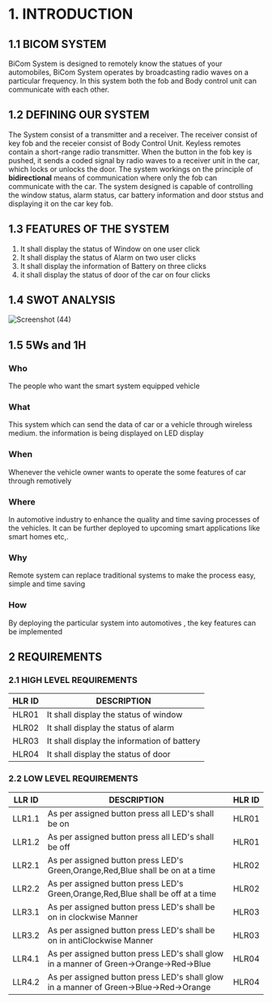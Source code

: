 # 1. INTRODUCTION
## 1.1 BICOM SYSTEM
BiCom System is designed to remotely know the statues of your automobiles, BiCom System operates by broadcasting radio waves on a particular frequency. In this system both the fob and Body control unit can communicate with each other.
## 1.2 DEFINING OUR SYSTEM
The System consist of a transmitter and a receiver. The receiver consist of key fob and the receier consist of Body Control Unit. Keyless remotes contain a short-range radio transmitter. When the button in the fob key is pushed, it sends a coded signal by radio waves to a receiver unit in the car, which locks or unlocks the door. The system workings on the principle of **bidirectional** means of communication where only the fob can communicate with the car. The system designed is capable of controlling the window status, alarm status, car battery information and door ststus and displaying it on the car key fob.
## 1.3 FEATURES OF THE SYSTEM
1. It shall display the status of Window on one user click
2. It shall display the status of Alarm on two user clicks
3. It shall display the information of Battery on three clicks
4. it shall display the status of door of the car on four clicks

## 1.4 SWOT ANALYSIS
![Screenshot (44)](https://user-images.githubusercontent.com/98818008/157868076-4c4b3271-402e-4644-bdd3-e2171179d1a2.png)


## 1.5 5Ws and 1H
### Who
The people who want the smart system equipped vehicle

### What
This system which can send the data of car or a vehicle through wireless medium. the information is being displayed on LED display

### When 
Whenever the vehicle owner wants to operate the some features of car through remotively

### Where
In automotive industry to enhance the quality and time saving processes of the vehicles. It can be further deployed to upcoming smart applications like smart homes etc,.
 
### Why
Remote system can replace traditional systems to make the process easy, simple and time saving

### How
By deploying the particular system into automotives , the key features can be implemented

## 2 REQUIREMENTS
### 2.1 HIGH LEVEL REQUIREMENTS

**HLR ID** | **DESCRIPTION**
-|-
HLR01 | It shall display the status of window
HLR02 | It shall display the status of alarm
HLR03 | It shall display the information of battery
HLR04 | It shall display the status of door

### 2.2 LOW LEVEL REQUIREMENTS

**LLR ID** | **DESCRIPTION** | **HLR ID**   
-|-|-
LLR1.1 |  As per assigned button press all LED's shall be on | HLR01
LLR1.2 |  As per assigned button press all LED's shall be off | HLR01
LLR2.1 |  As per assigned button press LED's Green,Orange,Red,Blue shall be on at a time | HLR02
LLR2.2 |  As per assigned button press LED's Green,Orange,Red,Blue shall be off at a time | HLR02
LLR3.1 |  As per assigned button press LED's shall be on in clockwise Manner | HLR03
LLR3.2 |  As per assigned button press LED's shall be on in antiClockwise Manner|HLR03
LLR4.1 |  As per assigned button press LED's shall glow in a manner of Green->Orange->Red->Blue| HLR04
LLR4.2 |  As per assigned button press LED's shall glow in a manner of Green->Blue->Red->Orange | HLR04

